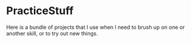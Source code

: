 # PracticeStuff

Here is a bundle of projects that I use when I need to brush up on one or another skill, or to try out new things.
